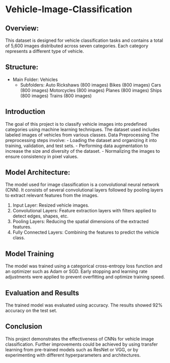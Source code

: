 # Vehicle-Image-Classification

## Overview: 
This dataset is designed for vehicle classification tasks and contains a total of 5,600 images distributed across seven categories. Each category represents a different type of vehicle.
## Structure:
 - Main Folder: Vehicles
    - Subfolders:
        Auto Rickshaws (800 images)
        Bikes (800 images)
        Cars (800 images)
        Motorcycles (800 images)
        Planes (800 images)
        Ships (800 images)
        Trains (800 images)

## Introduction

The goal of this project is to classify vehicle images into predefined categories using machine learning techniques. The dataset used includes labeled images of vehicles from various classes.
Data Preprocessing
The preprocessing steps involve:
    - Loading the dataset and organizing it into training, validation, and test sets.
    - Performing data augmentation to increase the size and diversity of the dataset.
    - Normalizing the images to ensure consistency in pixel values.

## Model Architecture:
The model used for image classification is a convolutional neural network (CNN). It consists of several convolutional layers followed by pooling layers to extract relevant features from the images.

1. Input Layer: Resized vehicle images.
2. Convolutional Layers: Feature extraction layers with filters applied to detect edges, shapes, etc.
3. Pooling Layers: Reducing the spatial dimensions of the extracted features.
4. Fully Connected Layers: Combining the features to predict the vehicle class.

## Model Training
The model was trained using a categorical cross-entropy loss function and an optimizer such as Adam or SGD. Early stopping and learning rate adjustments were applied to prevent overfitting and optimize training speed.

## Evaluation and Results
The trained model was evaluated using accuracy. The results showed 92% accuracy on the test set. 

## Conclusion
This project demonstrates the effectiveness of CNNs for vehicle image classification. Further improvements could be achieved by using transfer learning from pre-trained models such as ResNet or VGG, or by experimenting with different hyperparameters and architectures.
